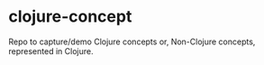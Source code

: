 # clojure-concept
Repo to capture/demo Clojure concepts or, Non-Clojure concepts, represented in Clojure. 
